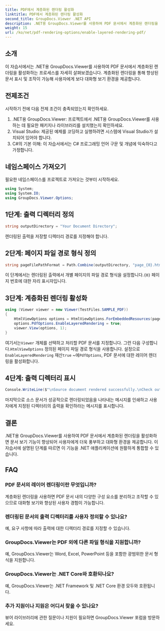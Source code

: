 ```yaml
---
title: PDF에서 계층화된 렌더링 활성화
linktitle: PDF에서 계층화된 렌더링 활성화
second_title: GroupDocs.Viewer .NET API
description: .NET용 GroupDocs.Viewer를 사용하여 PDF 문서에서 계층화된 렌더링을 활성화하는 방법을 알아보세요. 손쉽게 문서 보기 경험을 향상하세요.
weight: 15
url: /ko/net/pdf-rendering-options/enable-layered-rendering-pdf/
---
```

## 소개
이 자습서에서는 .NET용 GroupDocs.Viewer를 사용하여 PDF 문서에서 계층화된 렌더링을 활성화하는 프로세스를 자세히 살펴보겠습니다. 계층화된 렌더링을 통해 향상된 문서 표시 및 조작이 가능해 사용자에게 보다 대화형 보기 환경을 제공합니다.
## 전제조건
시작하기 전에 다음 전제 조건이 충족되었는지 확인하세요.
1. .NET용 GroupDocs.Viewer: 프로젝트에서 .NET용 GroupDocs.Viewer를 사용하는 데 필요한 패키지나 라이브러리를 설치했는지 확인하세요.
2. Visual Studio: 제공된 예제를 코딩하고 실행하려면 시스템에 Visual Studio가 설치되어 있어야 합니다.
3. C#의 기본 이해: 이 자습서에서는 C# 프로그래밍 언어 구문 및 개념에 익숙하다고 가정합니다.

## 네임스페이스 가져오기
필요한 네임스페이스를 프로젝트로 가져오는 것부터 시작하세요.
```csharp
using System;
using System.IO;
using GroupDocs.Viewer.Options;
```
## 1단계: 출력 디렉터리 정의
```csharp
string outputDirectory = "Your Document Directory";
```
렌더링된 출력을 저장할 디렉터리 경로를 지정해야 합니다.
## 2단계: 페이지 파일 경로 형식 정의
```csharp
string pageFilePathFormat = Path.Combine(outputDirectory, "page_{0}.html");
```
 이 단계에서는 렌더링된 출력에서 개별 페이지의 파일 경로 형식을 설정합니다.`{0}` 페이지 번호에 대한 자리 표시자입니다.
## 3단계: 계층화된 렌더링 활성화
```csharp
using (Viewer viewer = new Viewer(TestFiles.SAMPLE_PDF))
{
    HtmlViewOptions options = HtmlViewOptions.ForEmbeddedResources(pageFilePathFormat);
    options.PdfOptions.EnableLayeredRendering = true;
    viewer.View(options, 1);
}
```
 여기서는`Viewer` 개체를 선택하고 처리할 PDF 문서를 지정합니다. 그런 다음 구성합니다.`HtmlViewOptions` 정의된 페이지 파일 경로 형식을 사용합니다. 설정으로`EnableLayeredRendering` 재산`true` ~에`PdfOptions`, PDF 문서에 대한 레이어 렌더링을 활성화합니다.
## 4단계: 출력 디렉터리 표시
```csharp
Console.WriteLine($"\nSource document rendered successfully.\nCheck output in {outputDirectory}.");
```
마지막으로 소스 문서가 성공적으로 렌더링되었음을 나타내는 메시지를 인쇄하고 사용자에게 지정된 디렉터리의 출력을 확인하라는 메시지를 표시합니다.

## 결론
.NET용 GroupDocs.Viewer를 사용하여 PDF 문서에서 계층화된 렌더링을 활성화하면 문서 보기 기능이 향상되어 사용자에게 더욱 풍부하고 대화형 환경을 제공합니다. 이 자습서에 설명된 단계를 따르면 이 기능을 .NET 애플리케이션에 원활하게 통합할 수 있습니다.
## FAQ
### PDF 문서의 레이어 렌더링이란 무엇입니까?
계층화된 렌더링을 사용하면 PDF 문서 내의 다양한 구성 요소를 분리하고 조작할 수 있으므로 대화형 보기와 향상된 사용자 경험이 가능합니다.
### 렌더링된 문서의 출력 디렉터리를 사용자 정의할 수 있나요?
예, 요구 사항에 따라 출력에 대한 디렉터리 경로를 지정할 수 있습니다.
### GroupDocs.Viewer는 PDF 외에 다른 파일 형식을 지원합니까?
예, GroupDocs.Viewer는 Word, Excel, PowerPoint 등을 포함한 광범위한 문서 형식을 지원합니다.
### GroupDocs.Viewer는 .NET Core와 호환되나요?
예, GroupDocs.Viewer는 .NET Framework 및 .NET Core 환경 모두와 호환됩니다.
### 추가 지원이나 지원은 어디서 찾을 수 있나요?
뷰어 라이브러리에 관한 질문이나 지원이 필요하면 GroupDocs.Viewer 포럼을 방문하세요.